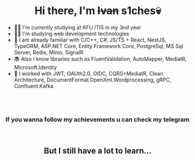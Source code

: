 <h1 align="center">Hi there, I'm <strike>Ivan</strike> s1ches💀</h1>

- 👨‍🎓 I'm currently studying at KFU ITIS in my 3nd year
- 🧑‍💻 I'm studying web development technologies
- 🍎 I am already familiar with C/C++, C#, JS/TS + React, NestJS, TypeORM, ASP.NET Core, Entity Framework Core, PostgreSql, MS Sql Server, Redis, Minio, SignalR
- 📚 Also I know libraries such as FluentValidation, AutoMapper, MediatR, Microsoft.Identity 
- 💪 I worked with JWT, OAUth2.0, OIDC, CQRS+MediatR, Clean Architecture, DocumentFormat.OpenXml.Wordprocessing, gRPC, Confluent.Kafka

<br>
<div align="center">
  <h3 style="white-space: nowrap; overflow: hidden;">
    If you wanna follow my achievements u can check my telegram channel <a href="https://t.me/+5RgYFnfp_E5jZmMy"><img width="35px" src="https://cdn.icon-icons.com/icons2/2351/PNG/512/logo_telegram_airplane_air_plane_paper_airplane_icon_143170.png"></a>
  </h3>
</div>
<br>

<h2 align="center">But I still have a lot to learn...</h2>


